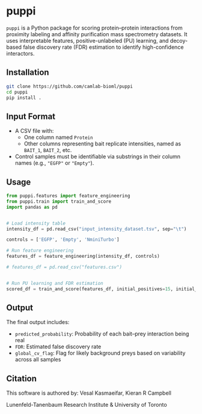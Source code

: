 # puppi

`puppi` is a Python package for scoring protein–protein interactions from proximity labeling and affinity purification mass spectrometry datasets. It uses interpretable features, positive-unlabeled (PU) learning, and decoy-based false discovery rate (FDR) estimation to identify high-confidence interactors.

## Installation

```bash
git clone https://github.com/camlab-bioml/puppi
cd puppi
pip install .
```

## Input Format

- A CSV file with:
  - One column named `Protein`
  - Other columns representing bait replicate intensities, named as `BAIT_1`, `BAIT_2`, etc.
- Control samples must be identifiable via substrings in their column names (e.g., `"EGFP"` or `"Empty"`).

## Usage

```python
from puppi.features import feature_engineering
from puppi.train import train_and_score
import pandas as pd


# Load intensity table
intensity_df = pd.read_csv("input_intensity_dataset.tsv", sep="\t")

controls = ['EGFP', 'Empty', 'NminiTurbo']

# Run feature engineering
features_df = feature_engineering(intensity_df, controls)

# features_df = pd.read_csv("features.csv")


# Run PU learning and FDR estimation
scored_df = train_and_score(features_df, initial_positives=15, initial_negatives=200)

```

## Output

The final output includes:
- `predicted_probability`: Probability of each bait–prey interaction being real
- `FDR`: Estimated false discovery rate
- `global_cv_flag`: Flag for likely background preys based on variability across all samples

## Citation

This software is authored by: Vesal Kasmaeifar, Kieran R Campbell

Lunenfeld-Tanenbaum Research Institute & University of Toronto